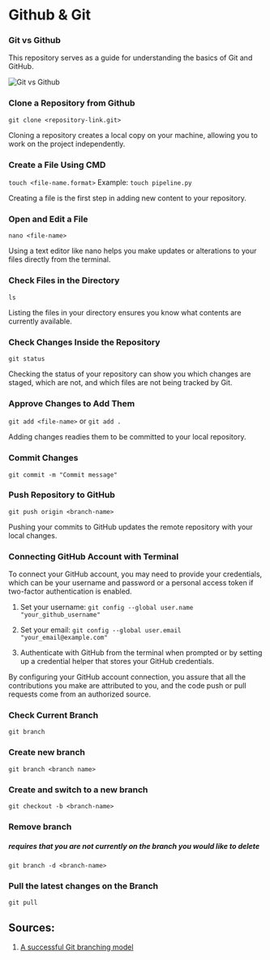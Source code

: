 # Github & Git

### Git vs Github

This repository serves as a guide for understanding the basics of Git and GitHub.

![Git vs Github](https://miro.medium.com/v2/resize:fit:1400/1*tDz-Vkeg-yoBRcnAZ5SDow.png)

### Clone a Repository from Github

```git clone <repository-link.git>```

Cloning a repository creates a local copy on your machine, allowing you to work on the project independently.

### Create a File Using CMD

```touch <file-name.format>```
Example: ```touch pipeline.py```

Creating a file is the first step in adding new content to your repository.

### Open and Edit a File

```nano <file-name>```

Using a text editor like nano helps you make updates or alterations to your files directly from the terminal.

### Check Files in the Directory

```ls```

Listing the files in your directory ensures you know what contents are currently available.

### Check Changes Inside the Repository

```git status```

Checking the status of your repository can show you which changes are staged, which are not, and which files are not being tracked by Git.

### Approve Changes to Add Them

```git add <file-name>``` or ```git add .```

Adding changes readies them to be committed to your local repository.

### Commit Changes

```git commit -m "Commit message"```

### Push Repository to GitHub

```git push origin <branch-name>```

Pushing your commits to GitHub updates the remote repository with your local changes.

### Connecting GitHub Account with Terminal

To connect your GitHub account, you may need to provide your credentials, which can be your username and password or a personal access token if two-factor authentication is enabled.

1. Set your username:
   ```git config --global user.name "your_github_username"```

2. Set your email:
   ```git config --global user.email "your_email@example.com"```

3. Authenticate with GitHub from the terminal when prompted or by setting up a credential helper that stores your GitHub credentials.

By configuring your GitHub account connection, you assure that all the contributions you make are attributed to you, and the code push or pull requests come from an authorized source.


### Check Current Branch
```git branch```

### Create new branch
```git branch <branch name>```

### Create and switch to a new branch
```git checkout -b <branch-name>```

### Remove branch 
##### requires that you are not currently on the branch you would like to delete
```git branch -d <branch-name>```


### Pull the latest changes on the Branch
```git pull```

## Sources:
1.  [A successful Git branching model](https://nvie.com/posts/a-successful-git-branching-model/)